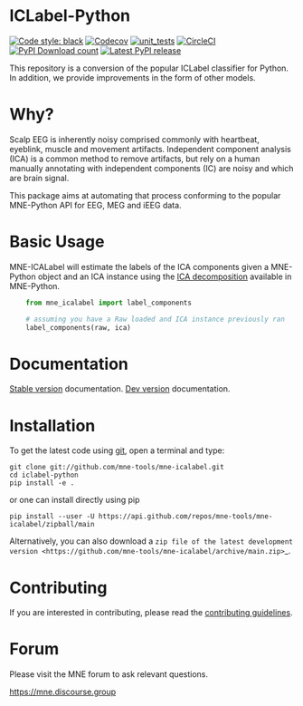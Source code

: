 # ICLabel-Python

[![Code style: black](https://img.shields.io/badge/code%20style-black-000000.svg)](https://github.com/psf/black)
[![Codecov](https://codecov.io/gh/adam2392/iclabel-python/branch/main/graph/badge.svg)](https://codecov.io/gh/adam2392/iclabel-python)
[![unit_tests](https://github.com/adam2392/iclabel-python/actions/workflows/unit_tests.yml/badge.svg?branch=main)](https://github.com/adam2392/iclabel-python/actions/workflows/unit_tests.yml)
[![CircleCI](https://circleci.com/gh/adam2392/iclabel-python.svg?style=shield)](https://circleci.com/gh/adam2392/iclabel-python)
[![PyPI Download count](https://pepy.tech/badge/mne-icalabel)](https://pepy.tech/project/mne-icalabel)
[![Latest PyPI release](https://img.shields.io/pypi/v/mne-icalabel.svg)](https://pypi.org/project/mne-icalabel/)

This repository is a conversion of the popular ICLabel classifier for Python. In addition, we provide improvements in the form of other models.

# Why?

Scalp EEG is inherently noisy comprised commonly with heartbeat, eyeblink, muscle and movement artifacts. Independent component analysis (ICA) is a common method to remove artifacts, but rely on a human manually annotating with independent components (IC) are noisy and which are brain signal.

This package aims at automating that process conforming to the popular MNE-Python API for EEG, MEG and iEEG data.

# Basic Usage

MNE-ICALabel will estimate the labels of the ICA components given
a MNE-Python object and an ICA instance using the [ICA decomposition](https://mne.tools/stable/generated/mne.preprocessing.ICA.html) available
in MNE-Python.

```Python
    from mne_icalabel import label_components

    # assuming you have a Raw loaded and ICA instance previously ran
    label_components(raw, ica)
```

# Documentation
[Stable version](https://mne.tools/mne-icalabel/stable/index.html) documentation.
[Dev version](https://mne.tools/mne-icalabel/dev/index.html) documentation.

# Installation

To get the latest code using [git](https://git-scm.com/), open a terminal and type:

    git clone git://github.com/mne-tools/mne-icalabel.git
    cd iclabel-python
    pip install -e .    

or one can install directly using pip

    pip install --user -U https://api.github.com/repos/mne-tools/mne-icalabel/zipball/main

Alternatively, you can also download a
`zip file of the latest development version <https://github.com/mne-tools/mne-icalabel/archive/main.zip>`_.

# Contributing

If you are interested in contributing, please read the [contributing guidelines](https://github.com/mne-tools/mne-icalabel/main/CONTRIBUTING.md).


# Forum

Please visit the MNE forum to ask relevant questions.

https://mne.discourse.group